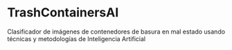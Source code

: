 # TrashContainersAI
Clasificador de imágenes de contenedores de basura en mal estado usando técnicas y metodologías de Inteligencia Artificial
